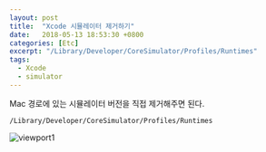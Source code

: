 ```yaml
---
layout: post
title:  "Xcode 시뮬레이터 제거하기"
date:   2018-05-13 18:53:30 +0800
categories: [Etc]
excerpt: "/Library/Developer/CoreSimulator/Profiles/Runtimes"
tags:
  - Xcode
  - simulator
---
```



Mac 경로에 있는 시뮬레이터 버전을 직접 제거해주면 된다.

~~~~
/Library/Developer/CoreSimulator/Profiles/Runtimes
~~~~

![viewport1](https://github.com/swift-man/swift-man.github.io/blob/master/assets/images/removesimulator.png?raw=true)